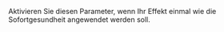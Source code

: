 Aktivieren Sie diesen Parameter, wenn Ihr Effekt einmal wie die Sofortgesundheit angewendet werden soll.